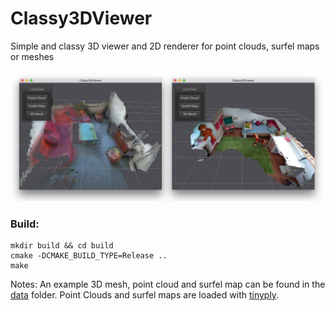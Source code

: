 # Classy3DViewer
Simple and classy 3D viewer and 2D renderer for point clouds, surfel maps or meshes

![Teaser](data/teaser.png)

### Build:
```
mkdir build && cd build
cmake -DCMAKE_BUILD_TYPE=Release ..
make
```

Notes: 
An example 3D mesh, point cloud and surfel map can be found in the [data](https://github.com/WaldJohannaU/Classy3DViewer/tree/master/data) folder. Point Clouds and surfel maps are loaded with [tinyply](https://github.com/ddiakopoulos/tinyply).
